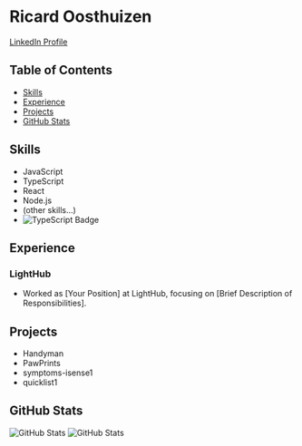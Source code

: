 # Ricard Oosthuizen

[LinkedIn Profile](https://www.linkedin.com/in/ricard-oosthuizen-832789332/)

## Table of Contents
- [Skills](#skills)
- [Experience](#experience)
- [Projects](#projects)
- [GitHub Stats](#github-stats)

## Skills
- JavaScript
- TypeScript
- React
- Node.js
- (other skills...)
- ![TypeScript Badge](link_to_typescript_badge)

## Experience
### LightHub
- Worked as [Your Position] at LightHub, focusing on [Brief Description of Responsibilities].

## Projects
- Handyman
- PawPrints
- symptoms-isense1
- quicklist1

## GitHub Stats
![GitHub Stats](link_to_stats_graph_1)
![GitHub Stats](link_to_stats_graph_2)
